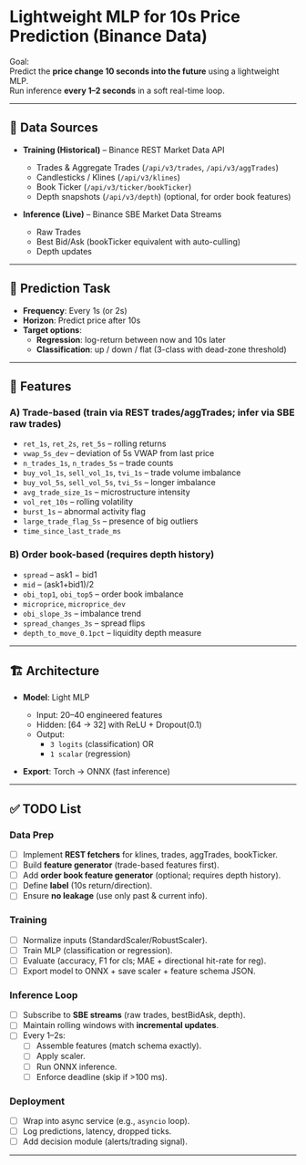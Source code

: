 # Lightweight MLP for 10s Price Prediction (Binance Data)

Goal:  
Predict the **price change 10 seconds into the future** using a lightweight MLP.  
Run inference **every 1–2 seconds** in a soft real-time loop.

---

## 📌 Data Sources

- **Training (Historical)** – Binance REST Market Data API  
  - Trades & Aggregate Trades (`/api/v3/trades`, `/api/v3/aggTrades`)  
  - Candlesticks / Klines (`/api/v3/klines`)  
  - Book Ticker (`/api/v3/ticker/bookTicker`)  
  - Depth snapshots (`/api/v3/depth`) (optional, for order book features)

- **Inference (Live)** – Binance SBE Market Data Streams  
  - Raw Trades  
  - Best Bid/Ask (bookTicker equivalent with auto-culling)  
  - Depth updates  

---

## 🎯 Prediction Task

- **Frequency**: Every 1s (or 2s)
- **Horizon**: Predict price after 10s
- **Target options**:
  - **Regression**: log-return between now and 10s later  
  - **Classification**: up / down / flat (3-class with dead-zone threshold)

---

## 🔑 Features

### A) Trade-based (train via REST trades/aggTrades; infer via SBE raw trades)
- `ret_1s`, `ret_2s`, `ret_5s` – rolling returns  
- `vwap_5s_dev` – deviation of 5s VWAP from last price  
- `n_trades_1s`, `n_trades_5s` – trade counts  
- `buy_vol_1s`, `sell_vol_1s`, `tvi_1s` – trade volume imbalance  
- `buy_vol_5s`, `sell_vol_5s`, `tvi_5s` – longer imbalance  
- `avg_trade_size_1s` – microstructure intensity  
- `vol_ret_10s` – rolling volatility  
- `burst_1s` – abnormal activity flag  
- `large_trade_flag_5s` – presence of big outliers  
- `time_since_last_trade_ms`

### B) Order book-based (requires depth history)
- `spread` – ask1 − bid1  
- `mid` – (ask1+bid1)/2  
- `obi_top1`, `obi_top5` – order book imbalance  
- `microprice`, `microprice_dev`  
- `obi_slope_3s` – imbalance trend  
- `spread_changes_3s` – spread flips  
- `depth_to_move_0.1pct` – liquidity depth measure  

---

## 🏗️ Architecture

- **Model**: Light MLP
  - Input: 20–40 engineered features
  - Hidden: [64 → 32] with ReLU + Dropout(0.1)
  - Output: 
    - `3 logits` (classification) OR  
    - `1 scalar` (regression)

- **Export**: Torch → ONNX (fast inference)

---

## ✅ TODO List

### Data Prep
- [ ] Implement **REST fetchers** for klines, trades, aggTrades, bookTicker.  
- [ ] Build **feature generator** (trade-based features first).  
- [ ] Add **order book feature generator** (optional; requires depth history).  
- [ ] Define **label** (10s return/direction).  
- [ ] Ensure **no leakage** (use only past & current info).  

### Training
- [ ] Normalize inputs (StandardScaler/RobustScaler).  
- [ ] Train MLP (classification or regression).  
- [ ] Evaluate (accuracy, F1 for cls; MAE + directional hit-rate for reg).  
- [ ] Export model to ONNX + save scaler + feature schema JSON.  

### Inference Loop
- [ ] Subscribe to **SBE streams** (raw trades, bestBidAsk, depth).  
- [ ] Maintain rolling windows with **incremental updates**.  
- [ ] Every 1–2s:  
  - [ ] Assemble features (match schema exactly).  
  - [ ] Apply scaler.  
  - [ ] Run ONNX inference.  
  - [ ] Enforce deadline (skip if >100 ms).  

### Deployment
- [ ] Wrap into async service (e.g., `asyncio` loop).  
- [ ] Log predictions, latency, dropped ticks.  
- [ ] Add decision module (alerts/trading signal).  

---

